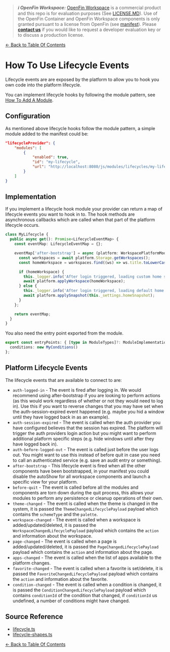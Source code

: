 > **_:information_source: OpenFin Workspace:_** [OpenFin Workspace](https://www.openfin.co/workspace/) is a commercial product and this repo is for evaluation purposes (See [LICENSE.MD](../LICENSE.MD)). Use of the OpenFin Container and OpenFin Workspace components is only granted pursuant to a license from OpenFin (see [manifest](../public/manifest.fin.json)). Please [**contact us**](https://www.openfin.co/workspace/poc/) if you would like to request a developer evaluation key or to discuss a production license.

[<- Back to Table Of Contents](../README.md)

# How To Use Lifecycle Events

Lifecycle events are are exposed by the platform to allow you to hook you own code into the platform lifecycle.

You can implement lifecycle hooks by following the module pattern, see [How To Add A Module](./how-to-add-a-module.md).

## Configuration

As mentioned above lifecycle hooks follow the module pattern, a simple module added to the manifest could be:

```json
"lifecycleProvider": {
    "modules": [
        {
            "enabled": true,
            "id": "my-lifecycle",
            "url": "http://localhost:8080/js/modules/lifecycles/my-lifecycle.bundle.js"
        }
    ]
}
```

## Implementation

If you implement a lifecycle hook module your provider can return a map of lifecycle events you want to hook in to. The hook methods are asynchronous callbacks which are called when that part of the platform lifecycle occurs.

```ts
class MyLifecycle {
  public async get(): Promise<LifecycleEventMap> {
    const eventMap: LifecycleEventMap = {};

    eventMap['after-bootstrap'] = async (platform: WorkspacePlatformModule) => {
      const workspaces = await platform.Storage.getWorkspaces();
      const homeWorkspace = workspaces.find((ws) => ws.title.toLowerCase() === 'my-snapshot');

      if (homeWorkspace) {
        this._logger.info('After login triggered, loading custom home snapshot');
        await platform.applyWorkspace(homeWorkspace);
      } else {
        this._logger.info('After login triggered, loading default home snapshot');
        await platform.applySnapshot(this._settings.homeSnapshot);
      }
    };

    return eventMap;
  }
}
```

You also need the entry point exported from the module.

```ts
export const entryPoints: { [type in ModuleTypes]?: ModuleImplementation } = {
  conditions: new MyConditions()
};
```

## Platform Lifecycle Events

The lifecycle events that are available to connect to are:

- `auth-logged-in` - The event is fired after logging in. We would recommend using after-bootstrap if you are looking to perform actions (as this would work regardless of whether or not they would need to log in). Use this if you want to reverse changes that you may have set when the auth-session-expired event happened (e.g. maybe you hid a window until they have logged back in as an example).
- `auth-session-expired` - The event is called when the auth provider you have configured believes that the session has expired. The platform will trigger the auth providers login action but you might want to perform additional platform specific steps (e.g. hide windows until after they have logged back in).
- `auth-before-logged-out` - The event is called just before the user logs out. You might want to use this instead of before quit in case you need to call an authenticated service (e.g. save an audit entry or something).
- `after-bootstrap` - This lifecycle event is fired when all the other components have been bootstrapped, in your manifest you could disable the autoShow for all workspace components and launch a specific view for your platform.
- `before-quit` - The event is called before all the modules and components are torn down during the quit process, this allows your modules to perform any persistence or cleanup operations of their own.
- `theme-changed` - The event is called when the theme is changed in the system, it is passed the `ThemeChangedLifecyclePayload` payload which contains the `schemeType` and the `palette`.
- `workspace-changed` - The event is called when a workspace is added/updated/deleted, it is passed the `WorkspaceChangedLifecyclePayload` payload which contains the `action` and information about the workspace.
- `page-changed` - The event is called when a page is added/updated/deleted, it is passed the `PageChangedLifecyclePayload` payload which contains the `action` and information about the page.
- `apps-changed` - The event is called when the list of apps available to the platform changes.
- `favorite-changed` - The event is called when a favorite is set/delete, it is passed the `FavoriteChangedLifecyclePayload` payload which contains the `action` and information about the favorite.
- `condition-changed` - The event is called when a condition is changed, it is passed the `ConditionChangedLifecyclePayload` payload which contains `conditionId` of the condition that changed, if `conditionId` us undefined, a number of conditions might have changed.

## Source Reference

- [lifecycle.ts](../client/src/framework/lifecycle.ts)
- [lifecycle-shapes.ts](../client/src/framework/shapes/lifecycle-shapes.ts)

[<- Back to Table Of Contents](../README.md)
